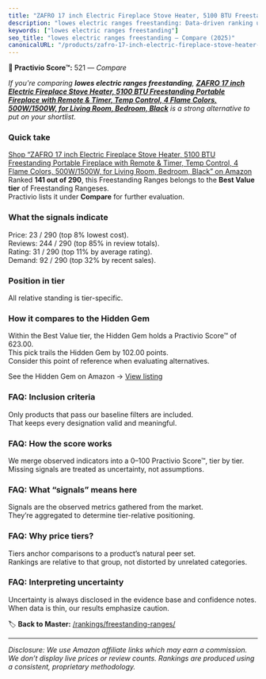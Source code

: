 ```yaml
---
title: "ZAFRO 17 inch Electric Fireplace Stove Heater, 5100 BTU Freestanding Portable Fireplace with Remote & Timer, Temp Control, 4 Flame Colors, 500W/1500W, for Living Room, Bedroom, Black"
description: "lowes electric ranges freestanding: Data-driven ranking using the Practivio Score™. Positioned by quality, value, demand, findability, momentum."
keywords: ["lowes electric ranges freestanding"]
seo_title: "lowes electric ranges freestanding — Compare (2025)"
canonicalURL: "/products/zafro-17-inch-electric-fireplace-stove-heater-5100-btu-freestanding-portable-fireplace-with-remote-timer-temp-control-4-flame-colors-500w1500w-for-living-room-bedroom-black-B0DBQBCVX1/"
---
```


**🛒 Practivio Score™:** 521 — _Compare_


*If you're comparing **lowes electric ranges freestanding**, **[ZAFRO 17 inch Electric Fireplace Stove Heater, 5100 BTU Freestanding Portable Fireplace with Remote & Timer, Temp Control, 4 Flame Colors, 500W/1500W, for Living Room, Bedroom, Black](https://www.amazon.com/dp/B0DBQBCVX1?tag=practivio-20)** is a strong alternative to put on your shortlist.*
### Quick take
[Shop “ZAFRO 17 inch Electric Fireplace Stove Heater, 5100 BTU Freestanding Portable Fireplace with Remote & Timer, Temp Control, 4 Flame Colors, 500W/1500W, for Living Room, Bedroom, Black” on Amazon](https://www.amazon.com/dp/B0DBQBCVX1?tag=practivio-20)
Ranked **141 out of 290**, this Freestanding Ranges belongs to the **Best Value tier** of Freestanding Rangeses.  
Practivio lists it under **Compare** for further evaluation.

### What the signals indicate
Price: 23 / 290 (top 8% lowest cost).  
Reviews: 244 / 290 (top 85% in review totals).  
Rating: 31 / 290 (top 11% by average rating).  
Demand: 92 / 290 (top 32% by recent sales).

### Position in tier
All relative standing is tier-specific.

### How it compares to the Hidden Gem
Within the Best Value tier, the Hidden Gem holds a Practivio Score™ of 623.00.  
This pick trails the Hidden Gem by 102.00 points.  
Consider this point of reference when evaluating alternatives.  

See the Hidden Gem on Amazon → [View listing](https://www.amazon.com/dp/B09JKLY86J?tag=practivio-20)

### FAQ: Inclusion criteria
Only products that pass our baseline filters are included.  
That keeps every designation valid and meaningful.

### FAQ: How the score works
We merge observed indicators into a 0–100 Practivio Score™, tier by tier.  
Missing signals are treated as uncertainty, not assumptions.

### FAQ: What “signals” means here
Signals are the observed metrics gathered from the market.  
They’re aggregated to determine tier-relative positioning.

### FAQ: Why price tiers?
Tiers anchor comparisons to a product’s natural peer set.  
Rankings are relative to that group, not distorted by unrelated categories.

### FAQ: Interpreting uncertainty
Uncertainty is always disclosed in the evidence base and confidence notes.  
When data is thin, our results emphasize caution.

<!-- Missing template for Compare/CompareWithinPriceClass -->


🏷️ **Back to Master:** [/rankings/freestanding-ranges/](/rankings/freestanding-ranges/)

---
_Disclosure: We use Amazon affiliate links which may earn a commission. We don’t display live prices or review counts. Rankings are produced using a consistent, proprietary methodology._
